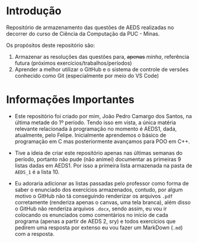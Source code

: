 # Introdução

Repositório de armazenamento das questões de AEDS realizadas no decorrer do curso de Ciência da Computação da PUC - Minas.

Os propósitos deste repositório são:

1. Armazenar as resoluções das questões para, ~~apenas~~ *minha*, referência futura (próximos exercícios/trabalhos/períodos)
2. Aprender a melhor utilizar o GitHub e o sistema de controle de versões conhecido como Git (especialmente por meio do VS Code)

# Informações Importantes

- Este repositório foi criado por mim, João Pedro Camargo dos Santos, na última metade do 1º período. Tendo isso em vista, a única matéria relevante relacionada à programação no momento é AEDS1, dada, atualmente, pelo Felipe. Inicialmente aprendemos o básico de programação em C mas posteriormente avançamos para POO em C++.

- Tive a ideia de criar este repositório apenas nas últimas semanas do período, portanto não pude (não animei) documentar as primeiras 9 listas dadas em AEDS1. Por isso a primeira lista armazenada na pasta de `AEDS_1` é a lista 10.

- Eu adoraria adicionar as listas passadas pelo professor como forma de saber o enunciado dos exercícios armazenados, contudo, por algum motivo o GitHub não tá conseguindo renderizar os arquivos `.pdf` corretamente (renderiza apenas o canvas, uma tela branca), além disso o GitHub não renderiza arquivos `.docx`, sendo assim, eu vou ir colocando os enunciados como comentários no início de cada programa (apenas a partir de AEDS 2, sry) e todos exercícios que pedirem uma resposta por extenso eu vou fazer um MarkDown (`.md`) com a resposta.
